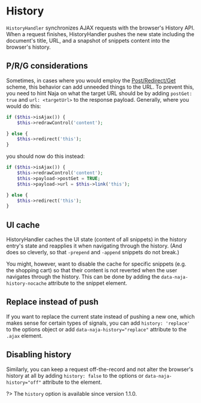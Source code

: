 # History

`HistoryHandler` synchronizes AJAX requests with the browser's History API. When a request finishes, HistoryHandler
pushes the new state including the document's title, URL, and a snapshot of snippets content into the browser's history.


## P/R/G considerations

Sometimes, in cases where you would employ the [Post/Redirect/Get](https://en.wikipedia.org/wiki/Post/Redirect/Get)
scheme, this behavior can add unneeded things to the URL. To prevent this, you need to hint Naja on what the target URL
should be by adding `postGet: true` and `url: <targetUrl>` to the response payload. Generally, where you would do this:

```php
if ($this->isAjax()) {
	$this->redrawControl('content');

} else {
	$this->redirect('this');
}
```

you should now do this instead:

```php
if ($this->isAjax()) {
	$this->redrawControl('content');
	$this->payload->postGet = TRUE;
	$this->payload->url = $this->link('this');

} else {
	$this->redirect('this');
}
```


## UI cache

HistoryHandler caches the UI state (content of all snippets) in the history entry's state and reapplies it when
navigating through the history. (And does so cleverly, so that `-prepend` and `-append` snippets do not break.)

You might, however, want to disable the cache for specific snippets (e.g. the shopping cart) so that their content is
not reverted when the user navigates through the history. This can be done by adding the `data-naja-history-nocache`
attribute to the snippet element.


## Replace instead of push

If you want to replace the current state instead of pushing a new one, which makes sense for certain types of signals,
you can add `history: 'replace'` to the options object or add `data-naja-history="replace"` attribute to the `.ajax`
element.


## Disabling history

Similarly, you can keep a request off-the-record and not alter the browser's history at all by adding `history: false`
to the options or `data-naja-history="off"` attribute to the element.

?> The `history` option is available since version 1.1.0.

